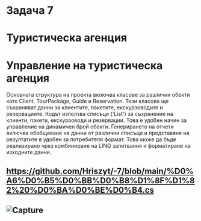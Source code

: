 # Задача 7
# Туристическа агенция
# Управление на туристическа агенция 
Основната структура на проекта включва класове за различни обекти като Client, TourPackage, Guide и Reservation. Тези класове ще съхраняват данни за клиентите, пакетите, екскурзоводите и резервациите. Кодът използва списъци ('List<T>') за съхранение на клиенти, пакети, екскурзоводи и резервации. Това е удобен начин за управление на динамичен брой обекти. Генерирането на отчети включва обобщаване на данни от различни списъци и представяне на резултатите в удобен за потребителя формат. Това може да бъде реализирано чрез комбиниране на LINQ запитвания и форматиране на изходните данни.
## https://github.com/Hriszyt/-7/blob/main/%D0%A6%D0%B5%D0%BB%D0%B8%D1%8F%D1%82%20%D0%BA%D0%BE%D0%B4.cs
## ![Capture](https://github.com/Hriszyt/-7/assets/174993436/eb1231a4-7679-4100-934a-2eaefc8bbd6f)
